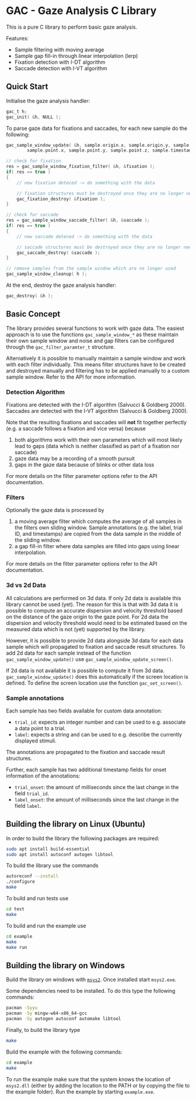 # GAC - Gaze Analysis C Library

This is a pure C library to perform basic gaze analysis.

Features:
- Sample filtering with moving average
- Sample gap fill-in through linear interpolation (lerp)
- Fixation detection with I-DT algorithm
- Saccade detection with I-VT algorithm

## Quick Start

Initialise the gaze analysis handler:

```c
gac_t h;
gac_init( &h, NULL );
```

To parse gaze data for fixations and saccades, for each new sample do the following:

```c
gac_sample_window_update( &h, sample.origin.x, sample.origin.y, sample.oridin.z,
        sample.point.x, sample.point.y, sample.point.z, sample.timestamp );

// check for fixation
res = gac_sample_window_fixation_filter( &h, &fixation );
if( res == true )
{
    // new fixation deteced -> do something with the data

    // fixation structures must be destroyed once they are no longer needed.
    gac_fixation_destroy( &fixation );
}

// check for saccade
res = gac_sample_window_saccade_filter( &h, &saccade );
if( res == true )
{
    // new saccade deteced -> do something with the data

    // saccade structures must be destroyed once they are no longer needed.
    gac_saccade_destroy( &saccade );
}

// remove samples from the sample window which are no longer used
gac_sample_window_cleanup( h );
```

At the end, destroy the gaze analysis handler:
```c
gac_destroy( &h );
```

## Basic Concept

The library provides several functions to work with gaze data.
The easiest approach is to use the functions `gac_sample_window_*` as these maintain their own sample window and noise and gap filters can be configured through the `gac_filter_paramter_t` structure.

Alternatively it is possible to manually maintain a sample window and work with each filter individually. This means filter structures have to be created and destroyed manually and filtering has to be applied manually to a custom sample window.
Refer to the API for more information.

### Detection Algorithm

Fixations are detected with the I-DT algorithm (Salvucci & Goldberg 2000).
Saccades are detected with the I-VT algorithm (Salvucci & Goldberg 2000).

Note that the resulting fixations and saccades will **not** fit together perfectly (e.g. a saccade follows a fixation and vice versa) because
1. both algorithms work with their own parameters which will most likely lead to gaps (data which is neither classified as part of a fixation nor saccade)
2. gaze data may be a recording of a smooth pursuit
3. gaps in the gaze data because of blinks or other data loss

For more details on the filter parameter options refer to the API documentation.

### Filters

Optionally the gaze data is processed by
1. a moving average filter which computes the average of all samples in the filters own sliding window. Sample annotations (e.g. the label, trial ID, and timestamps) are copied from the data sample in the middle of the sliding window.
2. a gap fill-in filter where data samples are filled into gaps using linear interpolation.

For more details on the filter parameter options refer to the API documentation.

### 3d vs 2d Data

All calculations are performed on 3d data.
If only 2d data is available this library cannot be used (yet).
The reason for this is that with 3d data it is possible to compute an accurate dispersion and velocity threshold based on the distance of the gaze origin to the gaze point.
For 2d data the dispersion and velocity threshold would need to be estimated based on the measured data which is not (yet) supported by the library.

However, it is possible to provide 2d data alongside 3d data for each data sample which will propagated to fixation and saccade result structures.
To add 2d data for each sample instead of the function `gac_sample_window_update()` use `gac_sample_window_update_screen()`.

If 2d data is not available it is possible to compute it from 3d data.
`gac_sample_window_update()` does this automatically if the screen location is defined.
To define the screen location use the function `gac_set_screen()`.

### Sample annotations

Each sample has two fields available for custom data annotation:
 - `trial_id`: expects an integer number and can be used to e.g. associate a data point to a trial.
 - `label`: expects a string and can be used to e.g. describe the currently displayed stimuli.

The annotations are propagated to the fixation and saccade result structures.

Further, each sample has two additional timestamp fields for onset information of the annotations:
 - `trial_onset`: the amount of milliseconds since the last change in the field `trial_id`.
 - `label_onset`: the amount of milliseconds since the last change in the field `label`.


## Building the library on Linux (Ubuntu)

In order to build the library the following packages are required:

```sh
sudo apt install build-essential
sudo apt install autoconf autogen libtool
```

To build the library use the commands

```sh
autoreconf --install
./configure
make
```

To build and run tests use

```sh
cd test
make
```

To build and run the example use

```sh
cd example
make
make run
```

## Building the library on Windows

Build the library on windows with [`msys2`](https://www.msys2.org/).
Once installed start `msys2.exe`.

Some dependencies need to be installed.
To do this type the following commands:

```sh
pacman -Syyu
pacman -Sy mingw-w64-x86_64-gcc
pacman -Sy autogen autoconf automake libtool
```

Finally, to build the library type

```sh
make
```

Build the example with the following commands:

```sh
cd example
make
```

To run the example make sure that the system knows the location of `msys2.dll` (either by adding the location to the PATH or by copying the file to the example folder).
Run the example by starting `example.exe`.

